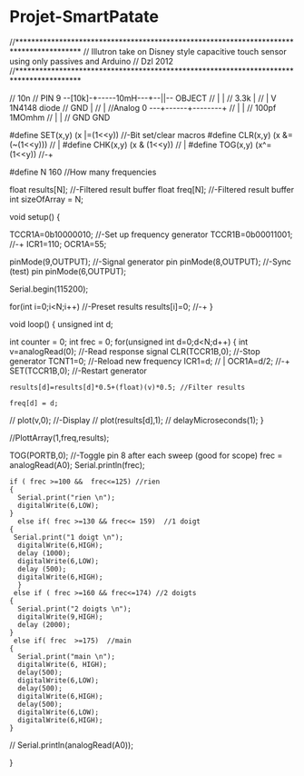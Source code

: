 # Projet-SmartPatate
//****************************************************************************************
// Illutron take on Disney style capacitive touch sensor using only passives and Arduino
// Dzl 2012
//****************************************************************************************


//                              10n
// PIN 9 --[10k]-+-----10mH---+--||-- OBJECT
//               |            |
//              3.3k          |
//               |            V 1N4148 diode
//              GND           |
//                            |
//Analog 0 ---+------+--------+
//            |      |
//          100pf   1MOmhm
//            |      |
//           GND    GND



#define SET(x,y) (x |=(1<<y)) //-Bit set/clear macros
#define CLR(x,y) (x &= (~(1<<y)))       // |
#define CHK(x,y) (x & (1<<y))           // |
#define TOG(x,y) (x^=(1<<y))             //-+



#define N 160  //How many frequencies

float results[N];            //-Filtered result buffer
float freq[N];            //-Filtered result buffer
int sizeOfArray = N;

 
   
   

void setup()
{
  
  
  TCCR1A=0b10000010;        //-Set up frequency generator
  TCCR1B=0b00011001;        //-+
  ICR1=110;
  OCR1A=55;

  pinMode(9,OUTPUT);        //-Signal generator pin
  pinMode(8,OUTPUT);        //-Sync (test) pin
  pinMode(6,OUTPUT);

  Serial.begin(115200);

  for(int i=0;i<N;i++)      //-Preset results
    results[i]=0;         //-+
}

void loop()
{
  unsigned int d;

  int counter = 0;
  int frec = 0;
  for(unsigned int d=0;d<N;d++)
  {
    int v=analogRead(0);    //-Read response signal
    CLR(TCCR1B,0);          //-Stop generator
    TCNT1=0;                //-Reload new frequency
    ICR1=d;                 // |
    OCR1A=d/2;              //-+
    SET(TCCR1B,0);          //-Restart generator

    results[d]=results[d]*0.5+(float)(v)*0.5; //Filter results
   
    freq[d] = d;
    

 //   plot(v,0);              //-Display
 //   plot(results[d],1);
  // delayMicroseconds(1);
  }


//PlottArray(1,freq,results); 
 

  TOG(PORTB,0);            //-Toggle pin 8 after each sweep (good for scope)
  frec = analogRead(A0);
  Serial.println(frec);
    
    if ( frec >=100 &&  frec<=125) //rien
    {
      Serial.print("rien \n");
      digitalWrite(6,LOW);
    }
      else if( frec >=130 && frec<= 159)  //1 doigt
    {
     Serial.print("1 doigt \n");
      digitalWrite(6,HIGH);
      delay (1000);
      digitalWrite(6,LOW);
      delay (500);
      digitalWrite(6,HIGH);
      }
     else if ( frec >=160 && frec<=174) //2 doigts
    {
      Serial.print("2 doigts \n");
      digitalWrite(9,HIGH);
      delay (2000);
    }
     else if( frec  >=175)  //main
    {
      Serial.print("main \n");
      digitalWrite(6, HIGH);
      delay(500);
      digitalWrite(6,LOW);
      delay(500);
      digitalWrite(6,HIGH);
      delay(500);
      digitalWrite(6,LOW);
      digitalWrite(6,HIGH);
    }
    
    
// Serial.println(analogRead(A0));
  
}
   
